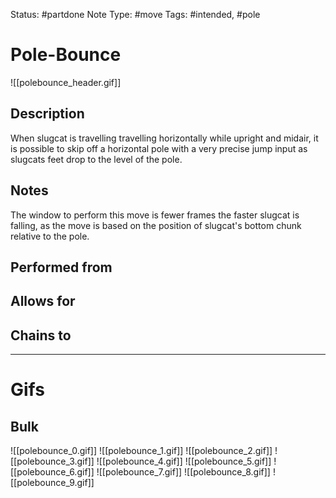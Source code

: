 Status: #partdone 
Note Type: #move
Tags: #intended, #pole 

# Pole-Bounce
![[polebounce_header.gif]]
## Description
When slugcat is travelling travelling horizontally while upright and midair, it is possible to skip off a horizontal pole with a very precise jump input as slugcats feet drop to the level of the pole.

## Notes
The window to perform this move is fewer frames the faster slugcat is falling, as the move is based on the position of slugcat's bottom chunk relative to the pole.

## Performed from


## Allows for


## Chains to


___
# Gifs
## Bulk
![[polebounce_0.gif]]
![[polebounce_1.gif]]
![[polebounce_2.gif]]
![[polebounce_3.gif]]
![[polebounce_4.gif]]
![[polebounce_5.gif]]
![[polebounce_6.gif]]
![[polebounce_7.gif]]
![[polebounce_8.gif]]
![[polebounce_9.gif]]